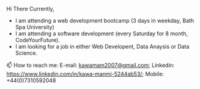 
Hi There
Currently,
- I am attending a web development bootcamp (3 days in weekday, Bath Spa University) 
- I am attending a software development (every Saturday for 8 month, CodeYourFuture).
- I am looking for a job in either Web Developent, Data Anaysis or Data Science.

📫 How to reach me: E-mail: kawamam2007@gmail.com;  Linkedin: https://www.linkedin.com/in/kawa-manmi-5244ab53/;  Mobile: +44(0)7310592048

